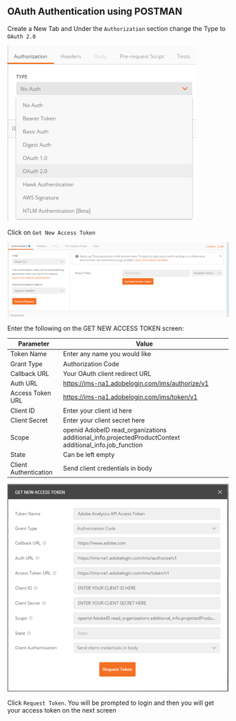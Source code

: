 ## OAuth Authentication using POSTMAN

Create a New Tab and Under the `Authorization` section change the Type to `OAuth 2.0`


![](https://github.com/AdobeDocs/analytics-2.0-apis/blob/master/images/postman-oauth2-step1.png)


Click on `Get New Access Token`


![](https://github.com/AdobeDocs/analytics-2.0-apis/blob/master/images/postman-oauth2-step2.png)


Enter the following on the GET NEW ACCESS TOKEN screen:

|Parameter|Value|
|---|---|
|Token Name|Enter any name you would like|
|Grant Type|Authorization Code|
|Callback URL|Your OAuth client redirect URL|
|Auth URL|https://ims-na1.adobelogin.com/ims/authorize/v1|
|Access Token URL|https://ims-na1.adobelogin.com/ims/token/v1|
|Client ID|Enter your client id here|
|Client Secret|Enter your client secret here|
|Scope|openid AdobeID read_organizations additional_info.projectedProductContext additional_info.job_function|
|State|Can be left empty|
|Client Authentication|Send client credentials in body|



![](https://github.com/AdobeDocs/analytics-2.0-apis/blob/master/images/postman-oauth2-step3.png)

Click `Request Token`. You will be prompted to login and then you will get your access token on the next screen
